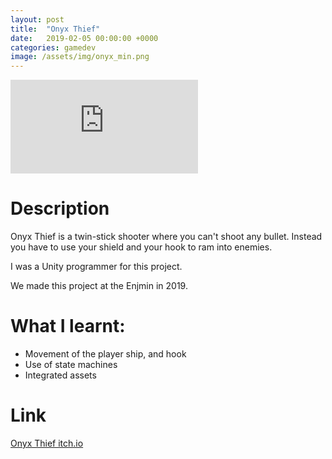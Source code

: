 ```yaml
---
layout: post
title:  "Onyx Thief"
date:   2019-02-05 00:00:00 +0000
categories: gamedev
image: /assets/img/onyx_min.png
---
```


<div class="video-container">
<iframe src="https://www.youtube.com/embed/8eS5G-Xckvg" title="YouTube video player" frameborder="0" allow="accelerometer; autoplay; clipboard-write; encrypted-media; gyroscope; picture-in-picture" allowfullscreen></iframe>
</div>

# Description

Onyx Thief is a twin-stick shooter where you can't shoot any bullet. Instead you have to use your shield and your hook to ram into enemies.

I was a Unity programmer for this project.


We made this project at the Enjmin in 2019.

# What I learnt:
* Movement of the player ship, and hook
* Use of state machines
* Integrated assets

# Link

[Onyx Thief itch.io](https://batagogo.itch.io/onyx-thief)